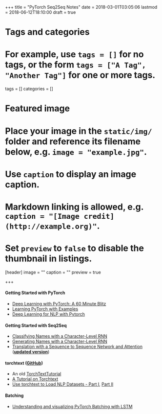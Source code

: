 +++
title = "PyTorch Seq2Seq Notes"
date = 2018-03-01T03:05:06
lastmod = 2018-06-12T18:10:00
draft = true

# Tags and categories
# For example, use `tags = []` for no tags, or the form `tags = ["A Tag", "Another Tag"]` for one or more tags.
tags = []
categories = []

# Featured image
# Place your image in the `static/img/` folder and reference its filename below, e.g. `image = "example.jpg"`.
# Use `caption` to display an image caption.
#   Markdown linking is allowed, e.g. `caption = "[Image credit](http://example.org)"`.
# Set `preview` to `false` to disable the thumbnail in listings.
[header]
image = ""
caption = ""
preview = true

+++

#### Getting Started with PyTorch

* [Deep Learning with PyTorch: A 60 Minute Blitz](http://pytorch.org/tutorials/beginner/deep_learning_60min_blitz.html)
* [Learning PyTorch with Examples](http://pytorch.org/tutorials/beginner/pytorch_with_examples.html)
* [Deep Learning for NLP with Pytorch](http://pytorch.org/tutorials/beginner/deep_learning_nlp_tutorial.html)

#### Getting Started with Seq2Seq

* [Classifying Names with a Character-Level RNN](http://pytorch.org/tutorials/intermediate/char_rnn_classification_tutorial.html)
* [Generating Names with a Character-Level RNN](http://pytorch.org/tutorials/intermediate/char_rnn_generation_tutorial.htSeq2Seq)
* [Translation with a Sequence to Sequence Network and Attention](http://pytorch.org/tutorials/intermediate/seq2seq_translation_tutorial.html) ([**updated version**](https://github.com/spro/practical-pytorch/tree/master/seq2seq-translation))

#### torchtext ([GitHub](https://github.com/pytorch/text))

* An old [TorchTextTutorial](https://github.com/mjc92/TorchTextTutorial)
* [A Tutorial on Torchtext](http://anie.me/On-Torchtext/)
* [Use torchtext to Load NLP Datasets - Part I](https://towardsdatascience.com/use-torchtext-to-load-nlp-datasets-part-i-5da6f1c89d84), [Part II](https://towardsdatascience.com/use-torchtext-to-load-nlp-datasets-part-ii-f146c8b9a496)

#### Batching

* [Understanding and visualizing PyTorch Batching with LSTM](https://github.com/ngarneau/understanding-pytorch-batching-lstm)

